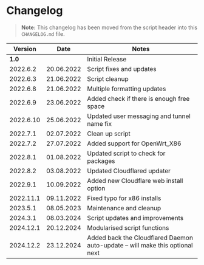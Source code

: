 # Changelog

> **Note:** This changelog has been moved from the script header into this `CHANGELOG.md` file.

| Version    | Date         | Notes                                                                       |
|------------|--------------|-----------------------------------------------------------------------------|
| **1.0**    |              | Initial Release                                                             |
| 2022.6.2   | 20.06.2022   | Script fixes and updates                                                    |
| 2022.6.3   | 21.06.2022   | Script cleanup                                                              |
| 2022.6.8   | 21.06.2022   | Multiple formatting updates                                                 |
| 2022.6.9   | 23.06.2022   | Added check if there is enough free space                                   |
| 2022.6.10  | 25.06.2022   | Updated user messaging and tunnel name fix                                  |
| 2022.7.1   | 02.07.2022   | Clean up script                                                             |
| 2022.7.2   | 27.07.2022   | Added support for OpenWrt_X86                                               |
| 2022.8.1   | 01.08.2022   | Updated script to check for packages                                        |
| 2022.8.2   | 03.08.2022   | Updated Cloudflared updater                                                 |
| 2022.9.1   | 10.09.2022   | Added new Cloudflare web install option                                     |
| 2022.11.1  | 09.11.2022   | Fixed typo for x86 installs                                                 |
| 2023.5.1   | 08.05.2023   | Maintenance and cleanup                                                     |
| 2024.3.1   | 08.03.2024   | Script updates and improvements                                             |
| 2024.12.1  | 20.12.2024   | Modularised script functions                                                |
| 2024.12.2  | 23.12.2024   | Added back the Cloudflared Daemon auto-update – will make this optional next |
